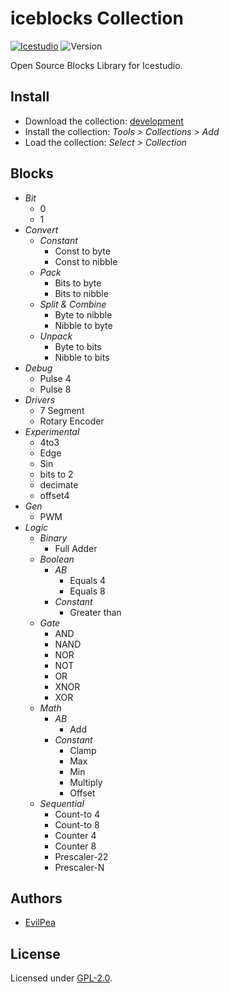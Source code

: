 # iceblocks Collection

[![Icestudio](https://img.shields.io/badge/collection-icestudio-blue.svg)](https://github.com/FPGAwars/icestudio)
![Version](https://img.shields.io/badge/version-v0.1.0-orange.svg)

Open Source Blocks Library for Icestudio.

## Install

* Download the collection: [development](https://github.com/evilpea/iceblocks/archive/master.zip)
* Install the collection: *Tools > Collections > Add*
* Load the collection: *Select > Collection*

## Blocks
* *Bit*
  * 0
  * 1
* *Convert*
  * *Constant*
    * Const to byte
    * Const to nibble
  * *Pack*
    * Bits to byte
    * Bits to nibble
  * *Split & Combine*
    * Byte to nibble
    * Nibble to byte
  * *Unpack*
    * Byte to bits
    * Nibble to bits
* *Debug*
  * Pulse 4
  * Pulse 8
* *Drivers*
  * 7 Segment
  * Rotary Encoder
* *Experimental*
  * 4to3
  * Edge
  * Sin
  * bits to 2
  * decimate
  * offset4
* *Gen*
  * PWM
* *Logic*
  * *Binary*
    * Full Adder
  * *Boolean*
    * *AB*
      * Equals 4
      * Equals 8
    * *Constant*
      * Greater than
  * *Gate*
    * AND
    * NAND
    * NOR
    * NOT
    * OR
    * XNOR
    * XOR
  * *Math*
    * *AB*
      * Add
    * *Constant*
      * Clamp
      * Max
      * Min
      * Multiply
      * Offset
  * *Sequential*
    * Count-to 4
    * Count-to 8
    * Counter 4
    * Counter 8
    * Prescaler-22
    * Prescaler-N



## Authors
* [EvilPea](https://github.com/evilpea/iceblocks)


## License

Licensed under [GPL-2.0](https://opensource.org/licenses/GPL-2.0).
